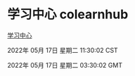 # 学习中心 colearnhub
[学习中心](http://59.174.27.92:56308/colearnhub/)

2022年 05月 17日 星期二 11:30:02 CST

2022年 05月 17日 星期二 03:30:02 GMT
